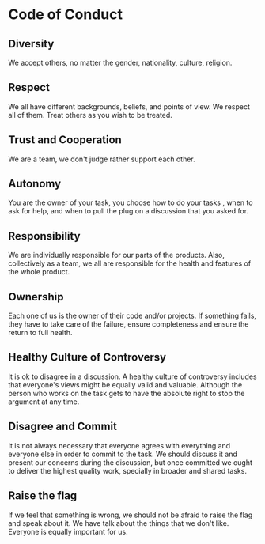 # Code of Conduct

## Diversity
We accept others, no matter the gender, nationality, culture, religion.

## Respect
We all have different backgrounds, beliefs, and points of view. We respect all of them.
Treat others as you wish to be treated.

## Trust and Cooperation
We are a team, we don't judge rather support each other.

## Autonomy
You are the owner of your task, you choose how to do your tasks , when to ask for help, and when to pull the plug on a discussion that you asked for.

## Responsibility
We are individually responsible for our parts of the products. Also, collectively as a team, we all are responsible for the health and features of the whole product.

## Ownership
Each one of us is the owner of their code and/or projects. If something fails, they have to take care of the failure, ensure completeness and ensure the return to full health.

## Healthy Culture of Controversy
It is ok to disagree in a discussion. A healthy culture of controversy includes that everyone's views might be equally valid and valuable. Although the person who works on the task gets to have the absolute right to stop the argument at any time.

## Disagree and Commit
It is not always necessary that everyone agrees with everything and everyone else in order to commit to the task. We should discuss it and present our concerns during the discussion, but once committed we ought to deliver the highest quality work, specially in broader and shared tasks.

## Raise the flag
If we feel that something is wrong, we should not be afraid to raise the flag and speak about it. 
We have talk about the things that we don't like. Everyone is equally important for us.
